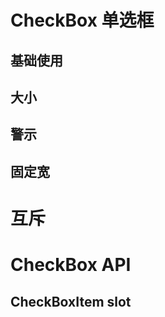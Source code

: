 <script setup>
import Default from './default.vue'
import Size from './size.vue'
import Alarm from './alarm.vue'
import Mutex from './mutex.vue'
import ItemWidth from './itemWidth.vue'
import API from './api.vue'
import SLOT from './slot.vue'
</script>

# CheckBox 单选框

## 基础使用

<Preview comp-name="CheckBox" demo-name="default">
  <Default />
</Preview>

## 大小

<Preview comp-name="CheckBox" demo-name="size">
  <Size />
</Preview>

## 警示

<Preview comp-name="CheckBox" demo-name="alarm">
  <Alarm />
</Preview>

## 固定宽

<Preview comp-name="CheckBox" demo-name="itemWidth">
  <ItemWidth />
</Preview>

# 互斥

<Preview comp-name="CheckBox" demo-name="mutex">
  <Mutex />
</Preview>

# CheckBox API

<API/>

## CheckBoxItem slot

<SLOT />
